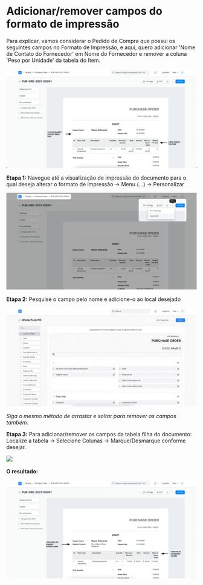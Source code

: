 # Adicionar/remover campos do formato de impressão


Para explicar, vamos considerar o Pedido de Compra que possui os seguintes campos no Formato de Impressão, e aqui, quero adicionar 'Nome de Contato do Fornecedor' em Nome do Fornecedor e remover a coluna 'Peso por Unidade' da tabela do Item.


![](/files/XcnBFUS.png)


**Etapa 1:** Navegue até a visualização de impressão do documento para o qual deseja alterar o formato de impressão -> Menu (...) -> Personalizar


![](/files/LfToZz3.png)


**Etapa 2:** Pesquise o campo pelo nome e adicione-o ao local desejado


![](/files/5VNERDk.gif)


*Siga o mesmo método de arrastar e soltar para remover os campos também.*


**Etapa 3:** Para adicionar/remover os campos da tabela filha do documento: Localize a tabela -> Selecione Colunas -> Marque/Desmarque conforme desejar.


![](/files/SOFuS2J.gif)


**O resultado:**


![](/files/VrXN7YB.png)